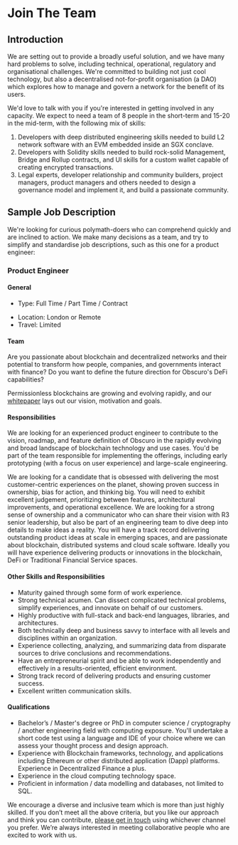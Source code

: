 # Join The Team

## Introduction
We are setting out to provide a broadly useful solution, and we have many hard problems to solve, including technical, operational, regulatory and organisational challenges. We're committed to building not just cool technology, but also a decentralised not-for-profit organisation (a DAO) which explores how to manage and govern a network for the benefit of its users.

We'd love to talk with you if you're interested in getting involved in any capacity. We expect to need a team of 8 people in the short-term and 15-20 in the mid-term, with the following mix of skills:

1. Developers with deep distributed engineering skills needed to build L2 network software with an EVM embedded inside an SGX conclave.
2. Developers with Solidity skills needed to build rock-solid Management, Bridge and Rollup contracts, and UI skills for a custom wallet capable of creating encrypted transactions.
3. Legal experts, developer relationship and community builders, project managers, product managers and others needed to design a governance model and implement it, and build a passionate community.

## Sample Job Description
We're looking for curious polymath-doers who can comprehend quickly and are inclined to action. We make many decisions as a team, and try to simplify and standardise job descriptions, such as this one for a product engineer: 

### Product Engineer
#### General
+ Type: Full Time / Part Time / Contract
* Location: London or Remote
* Travel: Limited

#### Team
Are you passionate about blockchain and decentralized networks and their potential to transform how people, companies, and governments interact with finance? Do you want to define the future direction for Obscuro's DeFi capabilities?

Permissionless blockchains are growing and evolving rapidly, and our [whitepaper](/obscuro-whitepaper/abstract.md) lays out our vision, motivation and goals.

#### Responsibilities
We are looking for an experienced product engineer to contribute to the vision, roadmap, and feature definition of Obscuro in the rapidly evolving and broad landscape of blockchain technology and use cases. You'd be part of the team responsible for implementing the offerings, including early prototyping (with a focus on user experience) and large-scale engineering.

We are looking for a candidate that is obsessed with delivering the most customer-centric experiences on the planet, showing proven success in ownership, bias for action, and thinking big. You will need to exhibit excellent judgement, prioritizing between features, architectural improvements, and operational excellence. We are looking for a strong sense of ownership and a communicator who can share their vision with R3 senior leadership, but also be part of an engineering team to dive deep into details to make ideas a reality. You will have a track record delivering outstanding product ideas at scale in emerging spaces, and are passionate about blockchain, distributed systems and cloud scale software. Ideally you will have experience delivering products or innovations in the blockchain, DeFi or Traditional Financial Service spaces.

#### Other Skills and Responsibilities
* Maturity gained through some form of work experience.
* Strong technical acumen. Can dissect complicated technical problems, simplify experiences, and innovate on behalf of our customers.
* Highly productive with full-stack and back-end languages, libraries, and architectures.
* Both technically deep and business savvy to interface with all levels and disciplines within an organization.
* Experience collecting, analyzing, and summarizing data from disparate sources to drive conclusions and recommendations.
* Have an entrepreneurial spirit and be able to work independently and effectively in a results-oriented, efficient environment.
* Strong track record of delivering products and ensuring customer success.
* Excellent written communication skills.

#### Qualifications
* Bachelor’s / Master's degree or PhD in computer science / cryptography / another engineering field with computing exposure. You'll undertake a short code test using a language and IDE of your choice where we can assess your thought process and design approach.
* Experience with Blockchain frameworks, technology, and applications including Ethereum or other distributed application (Dapp) platforms. Experience in Decentralized Finance a plus.
* Experience in the cloud computing technology space.
* Proficient in information / data modelling and databases, not limited to SQL.

We encourage a diverse and inclusive team which is more than just highly skilled. If you don’t meet all the above criteria, but you like our approach and think you can contribute, [please get in touch](contact.md) using whichever channel you prefer. We’re always interested in meeting collaborative people who are excited to work with us.